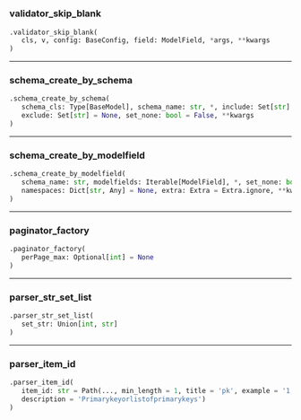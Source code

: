#


### validator_skip_blank
```python
.validator_skip_blank(
   cls, v, config: BaseConfig, field: ModelField, *args, **kwargs
)
```


----


### schema_create_by_schema
```python
.schema_create_by_schema(
   schema_cls: Type[BaseModel], schema_name: str, *, include: Set[str] = None,
   exclude: Set[str] = None, set_none: bool = False, **kwargs
)
```


----


### schema_create_by_modelfield
```python
.schema_create_by_modelfield(
   schema_name: str, modelfields: Iterable[ModelField], *, set_none: bool = False,
   namespaces: Dict[str, Any] = None, extra: Extra = Extra.ignore, **kwargs
)
```


----


### paginator_factory
```python
.paginator_factory(
   perPage_max: Optional[int] = None
)
```


----


### parser_str_set_list
```python
.parser_str_set_list(
   set_str: Union[int, str]
)
```


----


### parser_item_id
```python
.parser_item_id(
   item_id: str = Path(..., min_length = 1, title = 'pk', example = '1, 2, 3',
   description = 'Primarykeyorlistofprimarykeys')
)
```

